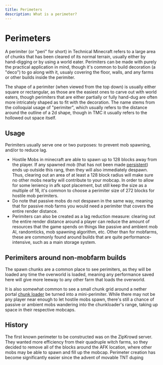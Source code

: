 ```yaml
---
title: Perimeters
description: What is a perimeter?
---
```


# Perimeters
A perimiter (or "peri" for short) in Technical Minecraft refers to a large area of chunks that has been cleared of its normal terrain, usually either by hand-digging or by using a world eater. Perimiters can be made with purely the practical application in mind, though it's common to build decoration (a "deco") to go along with it, usualy covering the floor, walls, and any farms or other builds inside the perimiter.

The shape of a perimiter (when viewed from the top down) is usually either square or rectangular, as those are the easiest ones to carve out with world eaters, though perimiters that are either partially or fully hand-dug are often more intricately shaped as to fit with the decoration. The name stems from the colloquial usage of "perimiter", which usually refers to the distance around the outline of a 2d shape, though in TMC it usually refers to the hollowed out space itself.

## Usage
Perimiters usually serve one or two purposes: to prevent mob spawning, and/or to reduce lag.

- Hostile Mobs in minecraft are able to spawn up to 128 blocks away from the player. If any spawned mob (that has not been made [persistent](https://minecraft.fandom.com/wiki/Spawn#Java_Edition_2:~:text=Mobs%20are%20persistent%2C%20meaning%20they%20do%20not%20despawn%20and%20do%20not%20count%20toward%20the%20mob%20cap%2C%20when%20they%3A)) ends up outside this rang, then they will also immediately despawn. Thus, clearing out an area of at least a 128 block radius will make sure no other mobs nearby will contribute to your mobcap. In order to allow for some leniency in afk spot placement, but still keep the size as a multiple of 16, it's common to choose a perimiter size of 272 blocks for hostile mob perimiters.
 - Do note that passive mobs do not despawn in the same way, meaning that for passive mob farms you would need a perimiter that covers the entire render distance.
- Perimiters can also be created as a lag reduction measure: clearing out the entire render distance around a player can reduce the amount of resources that the game spends on things like passive and ambient mob AI, randomticks, mob spawning algorithm, etc. Other than for mobfarms, these are commonly found around builds that are quite performance-intensive, such as a main storage system.

## Perimiters around non-mobfarm builds
The spawn chunks are a common place to see perimiters, as they will be loaded any time the overworld is loaded, meaning any performance saved here will give more leeway to any other farm that loads the overworld.

It is also somewhat common to see a small chunk grid around a nether portal [chunk loader](/pages/GameMechanics/ChunkLoading/) be turned into a mini-perimiter. While there may not be any player near enough to let hostile mobs spawn, there's still a chance of passive or ambient mobs wandering into the chunkloader's range, taking up space in their respective mobcaps.

## History
The first known perimeter to be constructed was on the ZipKrowd server. They wanted more efficiency from their quadruple witch farms, so they decided to remove all of the blocks around the AFK location, where other mobs may be able to spawn and fill up the mobcap. Perimeter creation has become significantly easier since the advent of movable TNT duping
